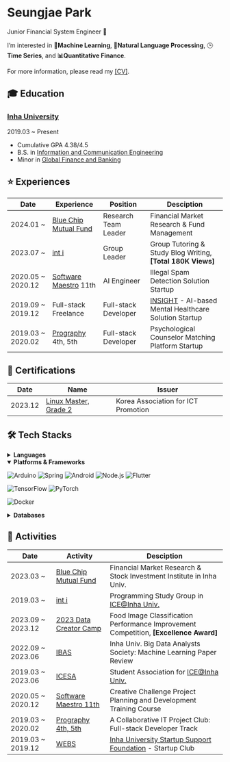 # Seungjae Park

Junior Financial System Engineer 🌱

I’m interested in **🤖Machine Learning**, **📖Natural Language Processing**, 🕒**Time Series**, and **📊Quantitative Finance**.

For more information, please read my [[CV]](https://raw.githubusercontent.com/Astro36/Astro36/main/CV_Park.pdf).

## 🎓 Education

### [Inha University](http://www.inha.ac.kr/)

2019.03 ~ Present

- Cumulative GPA 4.38/4.5
- B.S. in [Information and Communication Engineering](https://ice.inha.ac.kr/ice/index.do)
- Minor in [Global Finance and Banking](https://gfiba.inha.ac.kr/gfiba/index.do)

## ⭐ Experiences

| Date | Experience | Position | Desciption |
| --- | --- | --- | --- |
| 2024.01 ~ | [‌Blue Chip Mutual Fund](https://inhabluechip.com/) | Research Team Leader | Financial Market Research & Fund Management |
| 2023.07 ~ | [int i](https://int-i.github.io/) | Group Leader | Group Tutoring & Study Blog Writing, **[Total 180K Views]** |
| 2020.05 ~ 2020.12 | [Software Maestro](https://www.swmaestro.org/sw/main/main.do) 11th | AI Engineer | Illegal Spam Detection Solution Startup |
| 2019.09 ~ 2019.12 | Full-stack Freelance | Full-stack Developer | [INSIGHT](https://insightsolution.github.io/) - AI-based Mental Healthcare Solution Startup |
| 2019.03 ~ 2020.02 | [Prography](https://prography.org/) 4th, 5th | Full-stack Developer | Psychological Counselor Matching Platform Startup |

## 📑 Certifications

| Date | Name | Issuer |
| --- | --- | --- |
| 2023.12 | [Linux Master, Grade 2](https://www.pqi.or.kr/inf/qul/infQulBasDetail.do?qulId=433) | Korea Association for ICT Promotion |

## 🛠 Tech Stacks

<details>
<summary><b>Languages</b></summary>

![C++](https://img.shields.io/badge/C++-00599C?style=flat-square&logo=c%2B%2B&logoColor=white)
![Java](https://img.shields.io/badge/Java-ED8B00?style=flat-square&logo=openjdk&logoColor=white)
![Kotlin](https://img.shields.io/badge/Kotlin-7F52FF?style=flat-square&logo=kotlin&logoColor=white)
![JavaScript](https://img.shields.io/badge/JavaScript-F7DF1E?style=flat-square&logo=javascript&logoColor=black)
![TypeScript](https://img.shields.io/badge/TypeScript-3178C6?style=flat-square&logo=typescript&logoColor=white)
![Python](https://img.shields.io/badge/Python-3776AB?style=flat-square&logo=python&logoColor=white)
![Rust](https://img.shields.io/badge/Rust-000000?style=flat-square&logo=rust&logoColor=white)
![Dart](https://img.shields.io/badge/Dart-0175C2?style=flat-square&logo=dart&logoColor=white)

</details>

<details open>
<summary><b>Platforms & Frameworks</b></summary>

![Arduino](https://img.shields.io/badge/Arduino-00878F?style=flat-square&logo=arduino&logoColor=white)
![Spring](https://img.shields.io/badge/Spring-6DB33F?style=flat-square&logo=spring&logoColor=white)
![Android](https://img.shields.io/badge/Android-3DDC84?style=flat-square&logo=android&logoColor=white)
![Node.js](https://img.shields.io/badge/Node.js-339933?style=flat-square&logo=node.js&logoColor=white)
![Flutter](https://img.shields.io/badge/Flutter-02569B?style=flat-square&logo=flutter&logoColor=white)

![TensorFlow](https://img.shields.io/badge/TensorFlow-FF6F00?style=flat-square&logo=tensorflow&logoColor=white)
![PyTorch](https://img.shields.io/badge/PyTorch-EE4C2C?style=flat-square&logo=pytorch&logoColor=white)

![Docker](https://img.shields.io/badge/Docker-2496ED?style=flat-square&logo=docker&logoColor=white)

</details>

<details>
<summary><b>Databases</b></summary>

![MySQL](https://img.shields.io/badge/MySQL-4479A1?style=flat-square&logo=mysql&logoColor=white)
![PostgreSQL](https://img.shields.io/badge/PostgreSQL-4169E1?style=flat-square&logo=postgresql&logoColor=white)

</details>

## 🎯 Activities

| Date | Activity | Desciption |
| --- | --- | --- |
| 2023.03 ~ | [‌Blue Chip Mutual Fund](https://inhabluechip.com/) | Financial Market Research & Stock Investment Institute in Inha Univ. |
| 2019.03 ~ | [int i](https://int-i.github.io/) | Programming Study Group in [ICE@Inha Univ.](https://ice.inha.ac.kr/ice/2247/subview.do) |
| 2023.09 ~ 2023.12 | [2023 Data Creator Camp](https://kbig.kr/portal/kbig/keybiz/creatorcamp/info.page) | Food Image Classification Performance Improvement Competition, **[Excellence Award]** |
| 2022.09 ~ 2023.06 | [IBAS](https://www.inhabas.com/) | Inha Univ. Big Data Analysts Society: Machine Learning Paper Review |
| 2019.03 ~ 2023.06 | [ICESA](https://ice.inha.ac.kr/ice/2246/subview.do) | Student Association for [ICE@Inha Univ.](https://ice.inha.ac.kr/ice/2246/subview.do) |
| 2020.05 ~ 2020.12 | [Software Maestro 11th](https://www.swmaestro.org/) | Creative Challenge Project Planning and Development Training Course |
| 2019.03 ~ 2020.02 | [Prography 4th, 5th](https://prography.org/) | A Collaborative IT Project Club: Full-­stack Developer Track |
| 2019.03 ~ 2019.12 | [WEBS](https://cafe.naver.com/websinha) | [Inha University Startup Support Foundation](http://startup.inha.ac.kr/index.htm) - Startup Club |
